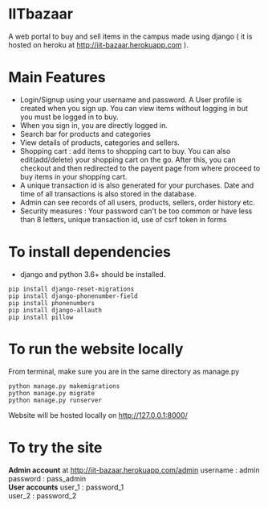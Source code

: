 # IITbazaar
A web portal to buy and sell items in the campus made using django ( it is hosted on heroku at http://iit-bazaar.herokuapp.com ). 
# Main Features
* Login/Signup using your username and password. A User profile is created when you sign up. You can view items without logging in but you must be logged in to buy.
* When you sign in, you are directly logged in.
* Search bar for products and categories
* View details of products, categories and sellers.
* Shopping cart : add items to shopping cart to buy. You can also edit(add/delete) your shopping cart on the go. After this, you can checkout and then redirected to the payent page from where proceed to buy items in your shopping cart.
* A unique transaction id is also generated for your purchases. Date and time of all transactions is also stored in the database.
* Admin can see records of all users, products, sellers, order history etc.
* Security measures : Your password can't be too common or have less than 8 letters, unique transaction id, use of csrf token in forms
# To install dependencies
* django and python 3.6+ should be installed.
```
pip install django-reset-migrations
pip install django-phonenumber-field
pip install phonenumbers
pip install django-allauth
pip install pillow
```
# To run the website locally
From terminal, make sure you are in the same directory as manage.py
```
python manage.py makemigrations
python manage.py migrate
python manage.py runserver
```
Website will be hosted locally on http://127.0.0.1:8000/
# To try the site
**Admin account** at http://iit-bazaar.herokuapp.com/admin
username : admin   
password : pass_admin    
**User accounts**
user_1 : password_1   
user_2 : password_2     
